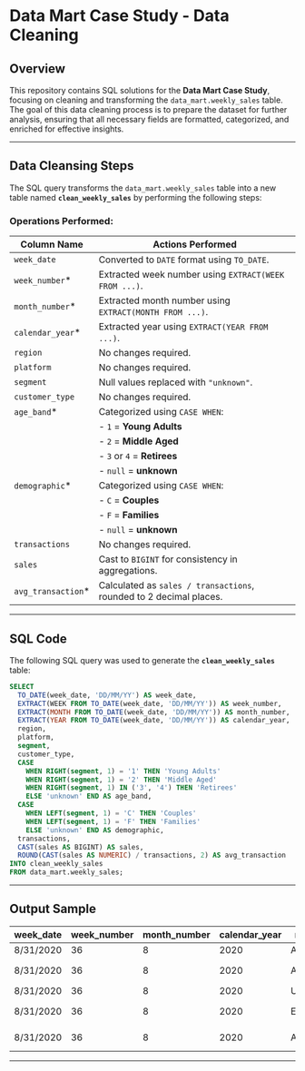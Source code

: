 # Data Mart Case Study - Data Cleaning

## Overview

This repository contains SQL solutions for the **Data Mart Case Study**, focusing on cleaning and transforming the `data_mart.weekly_sales` table. The goal of this data cleaning process is to prepare the dataset for further analysis, ensuring that all necessary fields are formatted, categorized, and enriched for effective insights.

---

## Data Cleansing Steps

The SQL query transforms the `data_mart.weekly_sales` table into a new table named **`clean_weekly_sales`** by performing the following steps:

### Operations Performed:

| **Column Name**        | **Actions Performed**                                                                                      |
|-------------------------|----------------------------------------------------------------------------------------------------------|
| `week_date`            | Converted to `DATE` format using `TO_DATE`.                                                              |
| `week_number`*         | Extracted week number using `EXTRACT(WEEK FROM ...)`.                                                    |
| `month_number`*        | Extracted month number using `EXTRACT(MONTH FROM ...)`.                                                  |
| `calendar_year`*       | Extracted year using `EXTRACT(YEAR FROM ...)`.                                                           |
| `region`               | No changes required.                                                                                     |
| `platform`             | No changes required.                                                                                     |
| `segment`              | Null values replaced with `"unknown"`.                                                                   |
| `customer_type`        | No changes required.                                                                                     |
| `age_band`*            | Categorized using `CASE WHEN`:                                                                           |
|                        | - `1` = **Young Adults**                                                                                 |
|                        | - `2` = **Middle Aged**                                                                                  |
|                        | - `3` or `4` = **Retirees**                                                                              |
|                        | - `null` = **unknown**                                                                                   |
| `demographic`*         | Categorized using `CASE WHEN`:                                                                           |
|                        | - `C` = **Couples**                                                                                      |
|                        | - `F` = **Families**                                                                                     |
|                        | - `null` = **unknown**                                                                                   |
| `transactions`         | No changes required.                                                                                     |
| `sales`                | Cast to `BIGINT` for consistency in aggregations.                                                        |
| `avg_transaction`*     | Calculated as `sales / transactions`, rounded to 2 decimal places.                                       |

---

## SQL Code

The following SQL query was used to generate the **`clean_weekly_sales`** table:

```sql
SELECT
  TO_DATE(week_date, 'DD/MM/YY') AS week_date,
  EXTRACT(WEEK FROM TO_DATE(week_date, 'DD/MM/YY')) AS week_number,
  EXTRACT(MONTH FROM TO_DATE(week_date, 'DD/MM/YY')) AS month_number,
  EXTRACT(YEAR FROM TO_DATE(week_date, 'DD/MM/YY')) AS calendar_year,
  region,
  platform,
  segment,
  customer_type,
  CASE 
    WHEN RIGHT(segment, 1) = '1' THEN 'Young Adults'
    WHEN RIGHT(segment, 1) = '2' THEN 'Middle Aged'
    WHEN RIGHT(segment, 1) IN ('3', '4') THEN 'Retirees'
    ELSE 'unknown' END AS age_band,
  CASE 
    WHEN LEFT(segment, 1) = 'C' THEN 'Couples'
    WHEN LEFT(segment, 1) = 'F' THEN 'Families'
    ELSE 'unknown' END AS demographic,
  transactions,
  CAST(sales AS BIGINT) AS sales,
  ROUND(CAST(sales AS NUMERIC) / transactions, 2) AS avg_transaction
INTO clean_weekly_sales
FROM data_mart.weekly_sales;

```
---

## Output Sample

| **week_date** | **week_number** | **month_number** | **calendar_year** | **region** | **platform** | **segment** | **customer_type** | **age_band**   | **demographic** | **transactions** | **sales**   | **avg_transaction** |
|---------------|-----------------|------------------|--------------------|------------|--------------|-------------|-------------------|----------------|-----------------|------------------|-------------|---------------------|
| 8/31/2020     | 36              | 8                | 2020               | ASIA       | Retail       | C3          | New               | Retirees       | Couples         | 120631           | 3656163     | 30.31              |
| 8/31/2020     | 36              | 8                | 2020               | ASIA       | Retail       | F1          | New               | Young Adults   | Families        | 31574            | 996575      | 31.56              |
| 8/31/2020     | 36              | 8                | 2020               | USA        | Retail       | null        | Guest             | unknown        | unknown         | 529151           | 16509610    | 31.20              |
| 8/31/2020     | 36              | 8                | 2020               | EUROPE     | Retail       | C1          | New               | Young Adults   | Couples         | 4517             | 141942      | 31.42              |
| 8/31/2020     | 36              | 8                | 2020               | AFRICA     | Retail       | C2          | New               | Middle Aged    | Couples         | 58046            | 1758388     | 30.29              |

---
